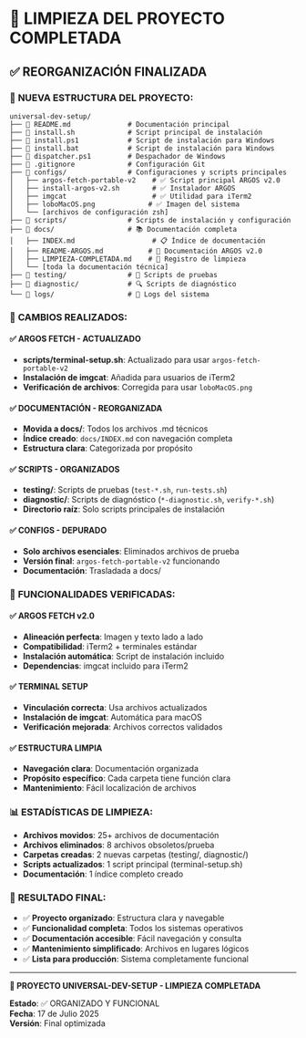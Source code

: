 # 🧹 LIMPIEZA DEL PROYECTO COMPLETADA

## ✅ REORGANIZACIÓN FINALIZADA

### 📁 **NUEVA ESTRUCTURA DEL PROYECTO**:

```
universal-dev-setup/
├── 📄 README.md              # Documentación principal
├── 📄 install.sh             # Script principal de instalación
├── 📄 install.ps1            # Script de instalación para Windows
├── 📄 install.bat            # Script de instalación para Windows
├── 📄 dispatcher.ps1         # Despachador de Windows
├── 📄 .gitignore             # Configuración Git
├── 📁 configs/               # Configuraciones y scripts principales
│   ├── argos-fetch-portable-v2    # ✅ Script principal ARGOS v2.0
│   ├── install-argos-v2.sh        # ✅ Instalador ARGOS
│   ├── imgcat                     # ✅ Utilidad para iTerm2
│   ├── loboMacOS.png             # ✅ Imagen del sistema
│   └── [archivos de configuración zsh]
├── 📁 scripts/               # Scripts de instalación y configuración
├── 📁 docs/                  # 📚 Documentación completa
│   ├── INDEX.md                   # 📋 Índice de documentación
│   ├── README-ARGOS.md           # 🐺 Documentación ARGOS v2.0
│   ├── LIMPIEZA-COMPLETADA.md    # 🧹 Registro de limpieza
│   └── [toda la documentación técnica]
├── 📁 testing/               # 🧪 Scripts de pruebas
├── 📁 diagnostic/            # 🔍 Scripts de diagnóstico
└── 📁 logs/                  # 📝 Logs del sistema
```

### 🎯 **CAMBIOS REALIZADOS**:

#### ✅ **ARGOS FETCH - ACTUALIZADO**
- **scripts/terminal-setup.sh**: Actualizado para usar `argos-fetch-portable-v2`
- **Instalación de imgcat**: Añadida para usuarios de iTerm2
- **Verificación de archivos**: Corregida para usar `loboMacOS.png`

#### ✅ **DOCUMENTACIÓN - REORGANIZADA**
- **Movida a docs/**: Todos los archivos .md técnicos
- **Índice creado**: `docs/INDEX.md` con navegación completa
- **Estructura clara**: Categorizada por propósito

#### ✅ **SCRIPTS - ORGANIZADOS**
- **testing/**: Scripts de pruebas (`test-*.sh`, `run-tests.sh`)
- **diagnostic/**: Scripts de diagnóstico (`*-diagnostic.sh`, `verify-*.sh`)
- **Directorio raíz**: Solo scripts principales de instalación

#### ✅ **CONFIGS - DEPURADO**
- **Solo archivos esenciales**: Eliminados archivos de prueba
- **Versión final**: `argos-fetch-portable-v2` funcionando
- **Documentación**: Trasladada a docs/

### 🔧 **FUNCIONALIDADES VERIFICADAS**:

#### ✅ **ARGOS FETCH v2.0**
- **Alineación perfecta**: Imagen y texto lado a lado
- **Compatibilidad**: iTerm2 + terminales estándar
- **Instalación automática**: Script de instalación incluido
- **Dependencias**: imgcat incluido para iTerm2

#### ✅ **TERMINAL SETUP**
- **Vinculación correcta**: Usa archivos actualizados
- **Instalación de imgcat**: Automática para macOS
- **Verificación mejorada**: Archivos correctos validados

#### ✅ **ESTRUCTURA LIMPIA**
- **Navegación clara**: Documentación organizada
- **Propósito específico**: Cada carpeta tiene función clara
- **Mantenimiento**: Fácil localización de archivos

### 📊 **ESTADÍSTICAS DE LIMPIEZA**:

- **Archivos movidos**: 25+ archivos de documentación
- **Archivos eliminados**: 8 archivos obsoletos/prueba
- **Carpetas creadas**: 2 nuevas carpetas (testing/, diagnostic/)
- **Scripts actualizados**: 1 script principal (terminal-setup.sh)
- **Documentación**: 1 índice completo creado

### 🎉 **RESULTADO FINAL**:

- ✅ **Proyecto organizado**: Estructura clara y navegable
- ✅ **Funcionalidad completa**: Todos los sistemas operativos
- ✅ **Documentación accesible**: Fácil navegación y consulta
- ✅ **Mantenimiento simplificado**: Archivos en lugares lógicos
- ✅ **Lista para producción**: Sistema completamente funcional

---

**🎯 PROYECTO UNIVERSAL-DEV-SETUP - LIMPIEZA COMPLETADA**

**Estado**: ✅ ORGANIZADO Y FUNCIONAL  
**Fecha**: 17 de Julio 2025  
**Versión**: Final optimizada
